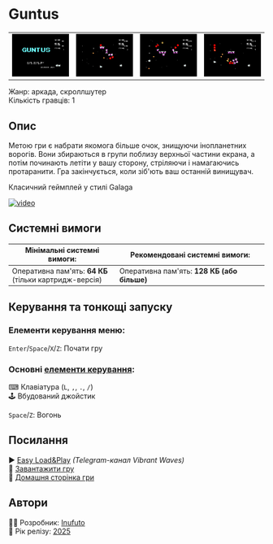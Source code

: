 # Guntus

| | | | |
| --- | --- | --- | --- |
|![screen1](screenshots/scrn_guntus_01.png)|![screen2](screenshots/scrn_guntus_02.png)|![screen3](screenshots/scrn_guntus_03.png)|![screen4](screenshots/scrn_guntus_04.png)|

Жанр: аркада, скроллшутер  
Кількість гравців: 1

## Опис

Метою гри є набрати якомога більше очок, знищуючи інопланетних ворогів. Вони збираються в групи поблизу верхньої частини екрана, а потім починають летіти у вашу сторону, стріляючи і намагаючись протаранити. Гра закінчується, коли зіб'ють ваш останній винищувач.

Класичний геймплей у стилі Galaga

[![video](https://img.youtube.com/vi/8V-tL1hV1pM/0.jpg)](https://www.youtube.com/watch?v=8V-tL1hV1pM)

## Системні вимоги

|Мінімальні системні вимоги:|Рекомендовані системні вимоги:|
|---------------------------|------------------------------|
|Оперативна пам'ять: **64 КБ**<br>(тільки картридж-версія)|Оперативна пам'ять: **128 КБ (або більше)**|  

## Керування та тонкощі запуску
### Елементи керування меню:

`Enter`/`Space`/`X`/`Z`: Почати гру  

### Основні [елементи керування](../controllers.md):
⌨ Клавіатура (`L`, `,`, `.`, `/`)  
🕹 Вбудований джойстик  

`Space`/`Z`: Вогонь

## Посилання

▶ [Easy Load&Play]() *(Telegram-канал Vibrant Waves)*  
💾 [Завантажити гру]()  
🏡 [Домашня сторінка гри](http://inufuto.web.fc2.com/8bit/guntus/#ep64)

## Автори
👨‍💻 Розробник: [Inufuto](../../community/inufuto.md)  
📅 Рік релізу: [2025](../release_years/2025.md)  